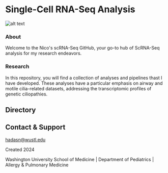 # **Single-Cell RNA-Seq Analysis**

![alt text](https://bpb-us-w2.wpmucdn.com/sites.wustl.edu/dist/a/3546/files/2022/05/Horani-Contact.jpg)

### About
Welcome to the Nico's scRNA-Seq GitHub, your go-to hub of ScRNA-Seq analysis for my research endeavors.

### Research 
In this repository, you will find a collection of analyses and pipelines thast I have developed. These analyses have a particular emphasis on airway and motile cilia-related datasets, addressing the transcriptomic profiles of genetic ciliopathies.

## Directory

## Contact & Support
hadasn@wustl.edu

Created 2024

Washington University School of Medicine | Department of Pediatrics | Allergy & Pulmonary Medicine
